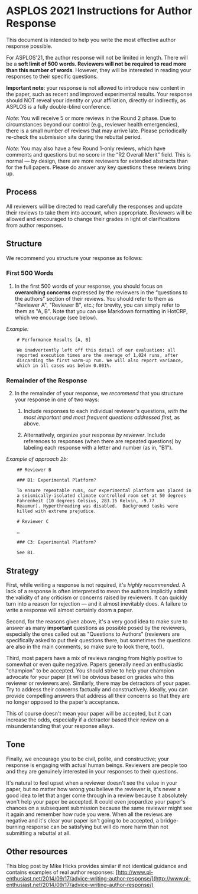 # ASPLOS 2021 Instructions for Author Response

This document is intended to help you write the most effective author response possible.

For ASPLOS'21, the author response will not be limited in length. There will be a **soft limit of 500 words. Reviewers will not be required to read more than this number of words**. However, they will be interested in reading your responses to their specific questions.

**Important note**: your response is not allowed to introduce new content in the paper, such as recent and improved experimental results. Your response should NOT reveal your identity or your affiliation, directly or indirectly, as ASPLOS is a fully double-blind conference.

_Note_: You will receive 5 or more reviews in the Round 2 phase. Due to circumstances beyond our control (e.g., reviewer health emergencies), there is a small number of reviews that may arrive late. Please periodically re-check the submission site during the rebuttal period.

_Note_: You may also have a few Round 1-only reviews, which have comments and questions but no score in the “R2 Overall Merit” field. This is normal — by design, there are more reviewers for extended abstracts than for the full papers. Please do answer any key questions these reviews bring up.


## Process

All reviewers will be directed to read carefully the responses and update their reviews to take them into account, when appropriate. Reviewers will be allowed and encouraged to change their grades in light of clarifications from author responses.


## Structure

We recommend you structure your response as follows:


### First 500 Words



1. In the first 500 words of your response, you should focus on **overarching concerns** expressed by the reviewers in the “questions to the authors” section of their reviews. You should refer to them as "Reviewer A", "Reviewer B", etc.; for brevity, you can simply refer to them as "A, B". Note that you can use Markdown formatting in HotCRP, which we encourage (see below).

_Example:_


```
    # Performance Results [A, B]

    We inadvertently left off this detail of our evaluation: all
    reported execution times are the average of 1,024 runs, after
    discarding the first warm-up run. We will also report variance,
    which in all cases was below 0.001%.

```



### Remainder of the Response



2. In the remainder of your response, we _recommend_ that you structure your response in one of two ways:

    1. Include responses to each individual reviewer's questions, _with the most important and most frequent questions addressed first_, as above.
    
    2. Alternatively, organize your response _by reviewer_. Include references to responses (when there are repeated questions) by labeling each response with a letter and number (as in, "B1"). 

_Example of approach 2b:_


```
    ## Reviewer B

    ### B1: Experimental Platform?

    To ensure repeatable runs, our experimental platform was placed in
    a seismically-isolated climate controlled room set at 50 degrees
    Fahrenheit (10 degrees Celsius, 283.15 Kelvin, -9.77
    Réaumur). Hyperthreading was disabled.  Background tasks were
    killed with extreme prejudice.

    # Reviewer C

    …

    ### C3: Experimental Platform?

    See B1.
```



## Strategy

First, while writing a response is not required, it's _highly recommended_. A lack of a response is often interpreted to mean the authors implicitly admit the validity of any criticism or concerns raised by reviewers. It can quickly turn into a reason for rejection — and it almost inevitably does. A failure to write a response will almost certainly doom a paper.

Second, for the reasons given above, it's a very good idea to make sure to answer as many **important** questions as possible posed by the reviewers, especially the ones called out as "Questions to Authors" (reviewers are specifically asked to put their questions there, but sometimes the questions are also in the main comments, so make sure to look there, too!).

Third, most papers have a mix of reviews ranging from highly positive to somewhat or even quite negative. Papers generally need an enthusiastic "champion" to be accepted. You should strive to help your champion advocate for your paper (it will be obvious based on grades who this reviewer or reviewers are). Similarly, there may be detractors of your paper. Try to address their concerns factually and constructively. Ideally, you can provide compelling answers that address all their concerns so that they are no longer opposed to the paper's acceptance.

This of course doesn't mean your paper will be accepted, but it can increase the odds, especially if a detractor based their review on a misunderstanding that your response allays.


## Tone

Finally, we encourage you to be civil, polite, and constructive; your response is engaging with actual human beings. Reviewers are people too and they are genuinely interested in your responses to their questions.

It's natural to feel upset when a reviewer doesn't see the value in your paper, but no matter how wrong you believe the reviewer is, it's never a good idea to let that anger come through in a review because it absolutely won't help your paper be accepted. It could even jeopardize your paper's chances on a subsequent submission because the same reviewer might see it again and remember how rude you were. When all the reviews are negative and it's clear your paper isn't going to be accepted, a bridge-burning response can be satisfying but will do more harm than not submitting a rebuttal at all.


## Other resources

This blog post by Mike Hicks provides similar if not identical guidance and contains examples of real author responses: [http://www.pl-enthusiast.net/2014/09/17/advice-writing-author-response/](http://www.pl-enthusiast.net/2014/09/17/advice-writing-author-response/)
